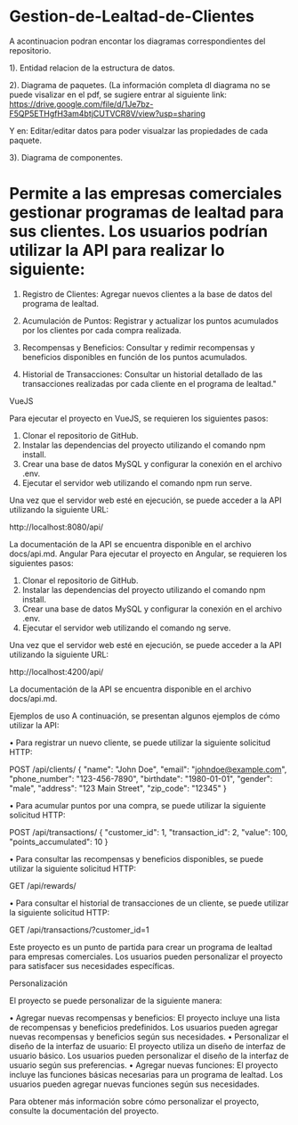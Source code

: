 # Gestion-de-Lealtad-de-Clientes

A acontinuacion podran encontar los diagramas correspondientes del repositorio.

1). Entidad relacion de la estructura de datos.

2). Diagrama de paquetes. (La información completa dl diagrama  no se puede visalizar en el pdf, se sugiere entrar al siguiente link: https://drive.google.com/file/d/1Je7bz-F5QP5ETHgfH3am4btjCUTVCR8V/view?usp=sharing

Y en: Editar/editar datos para poder visualzar las propiedades de cada paquete.

3). Diagrama de componentes.


# Permite a las empresas comerciales gestionar programas de lealtad para sus clientes. Los usuarios podrían utilizar la API para realizar lo siguiente:

1. Registro de Clientes: Agregar nuevos clientes a la base de datos del programa de lealtad.

2. Acumulación de Puntos: Registrar y actualizar los puntos acumulados por los clientes por cada compra realizada.

3. Recompensas y Beneficios: Consultar y redimir recompensas y beneficios disponibles en función de los puntos acumulados.

4. Historial de Transacciones: Consultar un historial detallado de las transacciones realizadas por cada cliente en el programa de lealtad."

VueJS

Para ejecutar el proyecto en VueJS, se requieren los siguientes pasos:

1.	Clonar el repositorio de GitHub.
2.	Instalar las dependencias del proyecto utilizando el comando npm install.
3.	Crear una base de datos MySQL y configurar la conexión en el archivo .env.
4.	Ejecutar el servidor web utilizando el comando npm run serve.

Una vez que el servidor web esté en ejecución, se puede acceder a la API utilizando la siguiente URL:

http://localhost:8080/api/

La documentación de la API se encuentra disponible en el archivo docs/api.md.
Angular
Para ejecutar el proyecto en Angular, se requieren los siguientes pasos:

1.	Clonar el repositorio de GitHub.
2.	Instalar las dependencias del proyecto utilizando el comando npm install.
3.	Crear una base de datos MySQL y configurar la conexión en el archivo .env.
4.	Ejecutar el servidor web utilizando el comando ng serve.

Una vez que el servidor web esté en ejecución, se puede acceder a la API utilizando la siguiente URL:

http://localhost:4200/api/

La documentación de la API se encuentra disponible en el archivo docs/api.md.

Ejemplos de uso
A continuación, se presentan algunos ejemplos de cómo utilizar la API:

•	Para registrar un nuevo cliente, se puede utilizar la siguiente solicitud HTTP:

POST /api/clients/
{
  "name": "John Doe",
  "email": "johndoe@example.com",
  "phone_number": "123-456-7890",
  "birthdate": "1980-01-01",
  "gender": "male",
  "address": "123 Main Street",
  "zip_code": "12345"
}

•	Para acumular puntos por una compra, se puede utilizar la siguiente solicitud HTTP:

POST /api/transactions/
{
  "customer_id": 1,
  "transaction_id": 2,
  "value": 100,
  "points_accumulated": 10
}


•	Para consultar las recompensas y beneficios disponibles, se puede utilizar la siguiente solicitud HTTP:

GET /api/rewards/

•	Para consultar el historial de transacciones de un cliente, se puede utilizar la siguiente solicitud HTTP:

GET /api/transactions/?customer_id=1

Este proyecto es un punto de partida para crear un programa de lealtad para empresas comerciales. Los usuarios pueden personalizar el proyecto para satisfacer sus necesidades específicas.

Personalización

El proyecto se puede personalizar de la siguiente manera:

•	Agregar nuevas recompensas y beneficios: El proyecto incluye una lista de recompensas y beneficios predefinidos. Los usuarios pueden agregar nuevas recompensas y beneficios según sus necesidades.
•	Personalizar el diseño de la interfaz de usuario: El proyecto utiliza un diseño de interfaz de usuario básico. Los usuarios pueden personalizar el diseño de la interfaz de usuario según sus preferencias.
•	Agregar nuevas funciones: El proyecto incluye las funciones básicas necesarias para un programa de lealtad. Los usuarios pueden agregar nuevas funciones según sus necesidades.

Para obtener más información sobre cómo personalizar el proyecto, consulte la documentación del proyecto.







